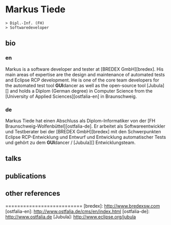 # Markus Tiede

```
> Dipl.-Inf. (FH)
> Softwaredeveloper
```

## bio

### en
Markus is a software developer and tester at [BREDEX GmbH][bredex]. His main areas of expertise are the design and maintenance of automated tests and Eclipse RCP development. He is one of the core team developers for the automated test tool **GUI**dancer as well as the open-source tool [Jubula][] and holds a Diplom (German degree) in Computer Science from the [University of Applied Sciences][ostfalia-en] in Braunschweig.

### de
Markus Tiede hat einen Abschluss als Diplom-Informatiker von der [FH Braunschweig-Wolfenbüttel][ostfalia-de]. Er arbeitet als Softwareentwickler und Testberater bei der [BREDEX GmbH][bredex] mit den Schwerpunkten Eclipse RCP-Entwicklung und Entwurf und Entwicklung automatischer Tests und gehört zu dem **GUI**dancer / [Jubula][] Entwicklungsteam.

## talks

## publications

## other references

==========================
[bredex]: http://www.bredexsw.com
[ostfalia-en]: http://www.ostfalia.de/cms/en/index.html
[ostfalia-de]: http://www.ostfalia.de
[Jubula]: http://www.eclipse.org/jubula
